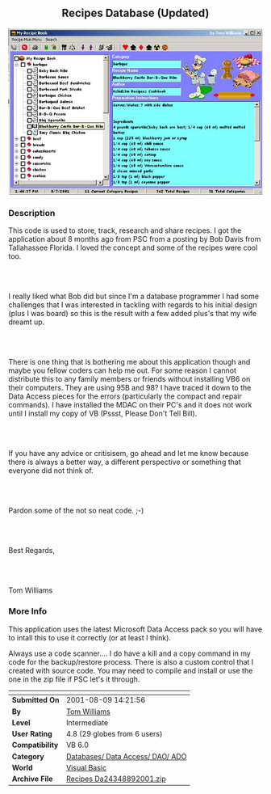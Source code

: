 ﻿<div align="center">

## Recipes Database \(Updated\)

<img src="PIC2001871655164502.jpg">
</div>

### Description

This code is used to store, track, research and share recipes. I got the application about 8 months ago from PSC from a posting by Bob Davis from Tallahassee Florida. I loved the concept and some of the recipes were cool too.

<BR><BR>

I really liked what Bob did but since I'm a database programmer I had some challenges that I was interested in tackling with regards to his initial design (plus I was board) so this is the result with a few added plus's that my wife dreamt up.

<BR><BR>

There is one thing that is bothering me about this application though and maybe you fellow coders can help me out. For some reason I cannot distribute this to any family members or friends without installing VB6 on their computers. They are using 95B and 98? I have traced it down to the Data Access pieces for the errors (particularly the compact and repair commands). I have installed the MDAC on their PC's and it does not work until I install my copy of VB (Pssst, Please Don't Tell Bill).

<BR><BR>

If you have any advice or critisisem, go ahead and let me know because there is always a better way, a different perspective or something that everyone did not think of.

<BR><BR>

Pardon some of the not so neat code. ;-)

<BR><BR>

Best Regards,

<BR><BR>

Tom Williams
 
### More Info
 
This application uses the latest Microsoft Data Access pack so you will have to intall this to use it correctly (or at least I think).

Always use a code scanner.... I do have a kill and a copy command in my code for the backup/restore process. There is also a custom control that I created with source code. You may need to compile and install or use the one in the zip file if PSC let's it through.


<span>             |<span>
---                |---
**Submitted On**   |2001-08-09 14:21:56
**By**             |[Tom Williams](https://github.com/Planet-Source-Code/PSCIndex/blob/master/ByAuthor/tom-williams.md)
**Level**          |Intermediate
**User Rating**    |4.8 (29 globes from 6 users)
**Compatibility**  |VB 6\.0
**Category**       |[Databases/ Data Access/ DAO/ ADO](https://github.com/Planet-Source-Code/PSCIndex/blob/master/ByCategory/databases-data-access-dao-ado__1-6.md)
**World**          |[Visual Basic](https://github.com/Planet-Source-Code/PSCIndex/blob/master/ByWorld/visual-basic.md)
**Archive File**   |[Recipes Da24348892001\.zip](https://github.com/Planet-Source-Code/tom-williams-recipes-database-updated__1-25947/archive/master.zip)









